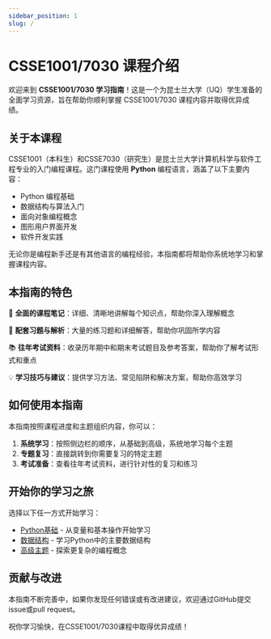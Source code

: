 ```yaml
---
sidebar_position: 1
slug: /
---
```


# CSSE1001/7030 课程介绍

欢迎来到 **CSSE1001/7030 学习指南**！这是一个为昆士兰大学（UQ）学生准备的全面学习资源，旨在帮助你顺利掌握 CSSE1001/7030 课程内容并取得优异成绩。

## 关于本课程

CSSE1001（本科生）和CSSE7030（研究生）是昆士兰大学计算机科学与软件工程专业的入门编程课程。这门课程使用 **Python** 编程语言，涵盖了以下主要内容：

- Python 编程基础
- 数据结构与算法入门
- 面向对象编程概念
- 图形用户界面开发
- 软件开发实践

无论你是编程新手还是有其他语言的编程经验，本指南都将帮助你系统地学习和掌握课程内容。

## 本指南的特色

🚀 **全面的课程笔记**：详细、清晰地讲解每个知识点，帮助你深入理解概念

📝 **配套习题与解析**：大量的练习题和详细解答，帮助你巩固所学内容

📚 **往年考试资料**：收录历年期中和期末考试题目及参考答案，帮助你了解考试形式和重点

💡 **学习技巧与建议**：提供学习方法、常见陷阱和解决方案，帮助你高效学习

## 如何使用本指南

本指南按照课程进度和主题组织内容，你可以：

1. **系统学习**：按照侧边栏的顺序，从基础到高级，系统地学习每个主题
2. **专题复习**：直接跳转到你需要复习的特定主题
3. **考试准备**：查看往年考试资料，进行针对性的复习和练习

## 开始你的学习之旅

选择以下任一方式开始学习：

- [Python基础](/docs/python-basics/variables) - 从变量和基本操作开始学习
- [数据结构](/docs/data-structures/lists) - 学习Python中的主要数据结构
- [高级主题](/docs/advanced-topics/type-hints) - 探索更复杂的编程概念

## 贡献与改进

本指南不断完善中，如果你发现任何错误或有改进建议，欢迎通过GitHub提交issue或pull request。

祝你学习愉快，在CSSE1001/7030课程中取得优异成绩！

